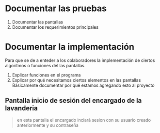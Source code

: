 # Documentar las pruebas
1. Documentar las pantallas
2. Documentar los requerimientos principales

# Documentar la implementación
Para que se de a enteder a los colaboradores la implementación de ciertos algoritmos o funciones del las pantallas
1. Explicar funciones en el programa
2. Explicar por qué necesitamos ciertos elementos en las pantallas
Básicamente documentar por qué estamos agregando esto al proyecto

## Pantalla inicio de sesión del encargado de la lavanderia
> en esta pantalla el encargado inciará sesion con su usuario creado anteriormente y su contraseña
